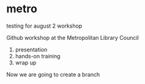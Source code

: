 # metro
testing for august 2 workshop

Github workshop at the Metropolitan Library Council
1. presentation
2. hands-on training
3. wrap up
      
Now we are going to create a branch
